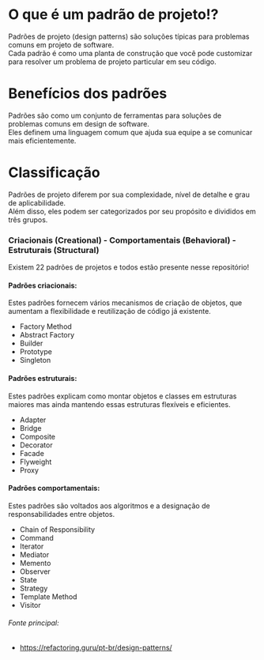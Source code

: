 # O que é um padrão de projeto!?
Padrões de projeto (design patterns) são soluções típicas para problemas comuns em projeto de software.<br>
Cada padrão é como uma planta de construção que você pode customizar para resolver um problema de projeto particular em seu código.

# Benefícios dos padrões
Padrões são como um conjunto de ferramentas para soluções de problemas comuns em design de software.<br>
Eles definem uma linguagem comum que ajuda sua equipe a se comunicar mais eficientemente.

# Classificação
Padrões de projeto diferem por sua complexidade, nível de detalhe e grau de aplicabilidade.<br>
Além disso, eles podem ser categorizados por seu propósito e divididos em três grupos.

### Criacionais (Creational) - Comportamentais (Behavioral) - Estruturais (Structural)

Existem 22 padrões de projetos e todos estão presente nesse repositório!

#### Padrões criacionais:
Estes padrões fornecem vários mecanismos de criação de objetos, que aumentam a flexibilidade e reutilização de código já existente.<br>

- Factory Method
- Abstract Factory
- Builder
- Prototype
- Singleton

#### Padrões estruturais: 
Estes padrões explicam como montar objetos e classes em estruturas maiores mas ainda mantendo essas estruturas flexíveis e eficientes.<br>

- Adapter
- Bridge
- Composite
- Decorator
- Facade
- Flyweight
- Proxy

#### Padrões comportamentais:
Estes padrões são voltados aos algoritmos e a designação de responsabilidades entre objetos.<br>

- Chain of Responsibility
- Command
- Iterator
- Mediator
- Memento
- Observer
- State
- Strategy
- Template Method
- Visitor


###### Fonte principal:
- https://refactoring.guru/pt-br/design-patterns/